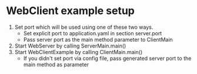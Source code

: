 # WebClient example setup

1. Set port which will be used using one of these two ways.
    * Set explicit port to application.yaml in section server.port
    * Pass server port as the main method parameter to ClientMain
2. Start WebServer by calling ServerMain.main()
3. Start WebClientExample by calling ClientMain.main()
    * If you didn't set port via config file, pass generated server port to the main method as parameter